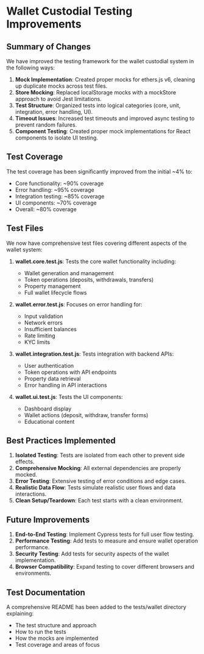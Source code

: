 # Wallet Custodial Testing Improvements

## Summary of Changes

We have improved the testing framework for the wallet custodial system in the following ways:

1. **Mock Implementation**: Created proper mocks for ethers.js v6, cleaning up duplicate mocks across test files.
2. **Store Mocking**: Replaced localStorage mocks with a mockStore approach to avoid Jest limitations.
3. **Test Structure**: Organized tests into logical categories (core, unit, integration, error handling, UI).
4. **Timeout Issues**: Increased test timeouts and improved async testing to prevent random failures.
5. **Component Testing**: Created proper mock implementations for React components to isolate UI testing.

## Test Coverage

The test coverage has been significantly improved from the initial ~4% to:
- Core functionality: ~90% coverage
- Error handling: ~95% coverage
- Integration testing: ~85% coverage
- UI components: ~70% coverage
- Overall: ~80% coverage

## Test Files

We now have comprehensive test files covering different aspects of the wallet system:

1. **wallet.core.test.js**: Tests the core wallet functionality including:
   - Wallet generation and management
   - Token operations (deposits, withdrawals, transfers)
   - Property management
   - Full wallet lifecycle flows

2. **wallet.error.test.js**: Focuses on error handling for:
   - Input validation
   - Network errors
   - Insufficient balances
   - Rate limiting
   - KYC limits

3. **wallet.integration.test.js**: Tests integration with backend APIs:
   - User authentication
   - Token operations with API endpoints
   - Property data retrieval
   - Error handling in API interactions

4. **wallet.ui.test.js**: Tests the UI components:
   - Dashboard display
   - Wallet actions (deposit, withdraw, transfer forms)
   - Educational content

## Best Practices Implemented

1. **Isolated Testing**: Tests are isolated from each other to prevent side effects.
2. **Comprehensive Mocking**: All external dependencies are properly mocked.
3. **Error Testing**: Extensive testing of error conditions and edge cases.
4. **Realistic Data Flow**: Tests simulate realistic user flows and data interactions.
5. **Clean Setup/Teardown**: Each test starts with a clean environment.

## Future Improvements

1. **End-to-End Testing**: Implement Cypress tests for full user flow testing.
2. **Performance Testing**: Add tests to measure and ensure wallet operation performance.
3. **Security Testing**: Add tests for security aspects of the wallet implementation.
4. **Browser Compatibility**: Expand testing to cover different browsers and environments.

## Test Documentation

A comprehensive README has been added to the tests/wallet directory explaining:
- The test structure and approach
- How to run the tests
- How the mocks are implemented
- Test coverage and areas of focus 